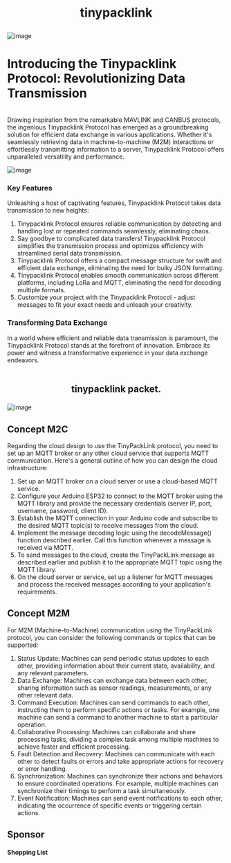 <strong><h1><p><center>tinypacklink</center></p></h1></strong>
![image](https://github.com/homecircuit/tinypacklink/assets/132191747/e62557f5-7432-45f6-9fa4-b8ab807b669c)


</strong><h1>Introducing the Tinypacklink Protocol: Revolutionizing Data Transmission</h1></strong><br>
Drawing inspiration from the remarkable MAVLINK and CANBUS protocols, the ingenious Tinypacklink Protocol has emerged as a groundbreaking solution for efficient data exchange in various applications. Whether it's seamlessly retrieving data in machine-to-machine (M2M) interactions or effortlessly transmitting information to a server, Tinypacklink Protocol offers unparalleled versatility and performance.

![image](https://github.com/homecircuit/tinypacklink/assets/132191747/1329ad32-38cf-4e9e-8739-7fc306865fc9)

<strong><h3>Key Features </h3></strong>
Unleashing a host of captivating features, Tinypacklink Protocol takes data transmission to new heights:

1. Tinypacklink Protocol ensures reliable communication by detecting and handling lost or repeated commands seamlessly, eliminating chaos.
2. Say goodbye to complicated data transfers! Tinypacklink Protocol simplifies the transmission process and optimizes efficiency with streamlined serial data transmission.
3. Tinypacklink Protocol offers a compact message structure for swift and efficient data exchange, eliminating the need for bulky JSON formatting.
4. Tinypacklink Protocol enables smooth communication across different platforms, including LoRa and MQTT, eliminating the need for decoding multiple formats.
5. Customize your project with the Tinypacklink Protocol - adjust messages to fit your exact needs and unleash your creativity.

<strong><h3>Transforming Data Exchange</h3></strong>
In a world where efficient and reliable data transmission is paramount, the Tinypacklink Protocol stands at the forefront of innovation. Embrace its power and witness a transformative experience in your data exchange endeavors.<br><br>


<strong><h2><p><center>tinypacklink packet.</center></p></h2></strong>
![image](https://github.com/homecircuit/tinypacklink/assets/132191747/a2a092ba-7123-4b18-94c0-b42e13162fec)



## Concept M2C
Regarding the cloud design to use the TinyPackLink protocol, you need to set up an MQTT broker or any other cloud service that supports MQTT communication. Here's a general outline of how you can design the cloud infrastructure:
1. Set up an MQTT broker on a cloud server or use a cloud-based MQTT service.
2. Configure your Arduino ESP32 to connect to the MQTT broker using the MQTT library and provide the necessary credentials (server IP, port, username, password, client ID).
3. Establish the MQTT connection in your Arduino code and subscribe to the desired MQTT topic(s) to receive messages from the cloud.
4. Implement the message decoding logic using the decodeMessage() function described earlier. Call this function whenever a message is received via MQTT.
5. To send messages to the cloud, create the TinyPackLink message as described earlier and publish it to the appropriate MQTT topic using the MQTT library.
6. On the cloud server or service, set up a listener for MQTT messages and process the received messages according to your application's requirements.

## Concept M2M
For M2M (Machine-to-Machine) communication using the TinyPackLink protocol, you can consider the following commands or topics that can be supported:
1. Status Update: Machines can send periodic status updates to each other, providing information about their current state, availability, and any relevant parameters.
2. Data Exchange: Machines can exchange data between each other, sharing information such as sensor readings, measurements, or any other relevant data.
3. Command Execution: Machines can send commands to each other, instructing them to perform specific actions or tasks. For example, one machine can send a command to another machine to start a particular operation.
4. Collaborative Processing: Machines can collaborate and share processing tasks, dividing a complex task among multiple machines to achieve faster and efficient processing.
5. Fault Detection and Recovery: Machines can communicate with each other to detect faults or errors and take appropriate actions for recovery or error handling.
6. Synchronization: Machines can synchronize their actions and behaviors to ensure coordinated operations. For example, multiple machines can synchronize their timings to perform a task simultaneously.
7. Event Notification: Machines can send event notifications to each other, indicating the occurrence of specific events or triggering certain actions.




## Sponsor


#### Shopping List


